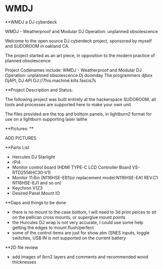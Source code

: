 # WMDJ

**WMDJ a DJ cyberdeck

WMDJ - Weatherproof and Modular DJ 
Operation: unplanned obsolescence 

Welcome to the open source DJ cyberdeck project, sponsored by myself and SUDOROOM in oakland CA.

The project started as an art piece, in opposition to the modern practice of planned obsolescence

Project Codenames include:
WMDJ - Weatherproof and Modular DJ 
Operation: unplanned obsolescence 
Dj doomday
The programmers djbox
DjAPI, DJ API 
DJ://7his.machine.kills.fascis7s


**Project Description and Status:

The following project was built entirely at the hackerspace SUDOROOM, all tools and processes are supported here to make your own unit

The files provided are the top and bottom panels, in lightburn2 format for use on a lightburn supporting laser laithe

**Pictures:
**

ADD PICTURES

**Parts List
- Hercules DJ Starlight
- rPi4
- Monitor control board (HDMI TYPE-C LCD Controller Board VS-RTD2556HC30-V1)
- Monitor 11.6in (N116HSE-EB1(or replacement model:N116HSE-EA1 REV.C1 N116HSE-EJ1 and so on)
- Keychron V1Z3
- Desired Panel Mount IO

**Gaps and things to be done
- there is no mount to the case bottom, I will need to 3d print peices to sit on the pellican cross mounts, or superglue mount points
- the Hurcules DJ wrap is not very accurate, I could use some help getting the edges to mount flush/perfect
- some of the control items are just for show atm (SNES inputs, toggle switches, USB IN is not supported on the current battery

**2D file review
- add images of lbrn2 layers and comments and recommended wood thicknesses

